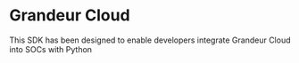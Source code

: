 # Grandeur Cloud
This SDK has been designed to enable developers integrate Grandeur Cloud into SOCs with Python